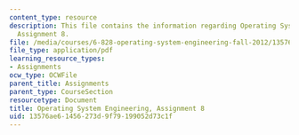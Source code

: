 ```yaml
---
content_type: resource
description: This file contains the information regarding Operating System Engineering,
  Assignment 8.
file: /media/courses/6-828-operating-system-engineering-fall-2012/13576ae61456273d9f79199052d73c1f_MIT6_828F12_assignment8.pdf
file_type: application/pdf
learning_resource_types:
- Assignments
ocw_type: OCWFile
parent_title: Assignments
parent_type: CourseSection
resourcetype: Document
title: Operating System Engineering, Assignment 8
uid: 13576ae6-1456-273d-9f79-199052d73c1f
---
```

